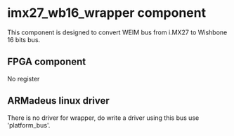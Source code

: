 imx27_wb16_wrapper component
============================

This component is designed to convert WEIM bus from i.MX27 to Wishbone 16 bits
bus.

FPGA component
--------------

No register

ARMadeus linux driver
---------------------

There is no driver for wrapper, do write a driver using this bus use
'platform_bus'.
